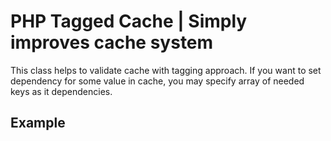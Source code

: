 PHP Tagged Cache | Simply improves cache system
===========================================

This class helps to validate cache with tagging approach.
If you want to set dependency for some value in cache, you may specify array of needed keys as it dependencies.

Example
--------

